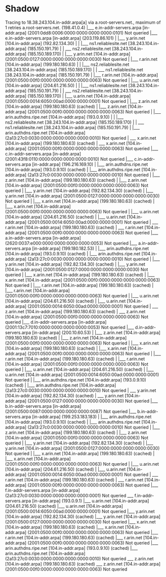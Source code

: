 # Shadow
Tracing to 18.38.243.104.in-addr.arpa[a] via a.root-servers.net., maximum of 1 retries
a.root-servers.net. (198.41.0.4)
 |\___ e.in-addr-servers.arpa [in-addr.arpa] (2001:0dd8:0006:0000:0000:0000:0000:0101) Not queried
 |\___ e.in-addr-servers.arpa [in-addr.arpa] (203.119.86.101)
 |     |\___ y.arin.net [104.in-addr.arpa] (192.82.134.30)
 |     |     |\___ ns1.reliablesite.net [38.243.104.in-addr.arpa] (185.150.191.79)
 |     |      \___ ns2.reliablesite.net [38.243.104.in-addr.arpa] (185.150.189.170)
 |     |\___ y.arin.net [104.in-addr.arpa] (2001:0500:0127:0000:0000:0000:0000:0030) Not queried
 |     |\___ r.arin.net [104.in-addr.arpa] (199.180.180.63)
 |     |     |\___ ns2.reliablesite.net [38.243.104.in-addr.arpa] (185.150.189.170)
 |     |      \___ ns1.reliablesite.net [38.243.104.in-addr.arpa] (185.150.191.79)
 |     |\___ r.arin.net [104.in-addr.arpa] (2001:0500:00f0:0000:0000:0000:0000:0063) Not queried
 |     |\___ u.arin.net [104.in-addr.arpa] (204.61.216.50)
 |     |     |\___ ns1.reliablesite.net [38.243.104.in-addr.arpa] (185.150.191.79)
 |     |      \___ ns2.reliablesite.net [38.243.104.in-addr.arpa] (185.150.189.170)
 |     |\___ u.arin.net [104.in-addr.arpa] (2001:0500:0014:6050:00ad:0000:0000:0001) Not queried
 |     |\___ z.arin.net [104.in-addr.arpa] (199.180.180.63) (cached)
 |     |\___ z.arin.net [104.in-addr.arpa] (2001:0500:00f0:0000:0000:0000:0000:0063) Not queried
 |     |\___ arin.authdns.ripe.net [104.in-addr.arpa] (193.0.9.10)
 |     |     |\___ ns2.reliablesite.net [38.243.104.in-addr.arpa] (185.150.189.170)
 |     |      \___ ns1.reliablesite.net [38.243.104.in-addr.arpa] (185.150.191.79)
 |     |\___ arin.authdns.ripe.net [104.in-addr.arpa] (2a13:27c0:0030:0000:0000:0000:0000:0010) Not queried
 |      \___ x.arin.net [104.in-addr.arpa] (199.180.180.63) (cached)
 |      \___ x.arin.net [104.in-addr.arpa] (2001:0500:00f0:0000:0000:0000:0000:0063) Not queried
 |\___ c.in-addr-servers.arpa [in-addr.arpa] (2001:43f8:0110:0000:0000:0000:0000:0010) Not queried
 |\___ c.in-addr-servers.arpa [in-addr.arpa] (196.216.169.10)
 |     |\___ arin.authdns.ripe.net [104.in-addr.arpa] (193.0.9.10) (cached)
 |     |\___ arin.authdns.ripe.net [104.in-addr.arpa] (2a13:27c0:0030:0000:0000:0000:0000:0010) Not queried
 |     |\___ z.arin.net [104.in-addr.arpa] (199.180.180.63) (cached)
 |     |\___ z.arin.net [104.in-addr.arpa] (2001:0500:00f0:0000:0000:0000:0000:0063) Not queried
 |     |\___ y.arin.net [104.in-addr.arpa] (192.82.134.30) (cached)
 |     |\___ y.arin.net [104.in-addr.arpa] (2001:0500:0127:0000:0000:0000:0000:0030) Not queried
 |     |\___ x.arin.net [104.in-addr.arpa] (199.180.180.63) (cached)
 |     |\___ x.arin.net [104.in-addr.arpa] (2001:0500:00f0:0000:0000:0000:0000:0063) Not queried
 |     |\___ u.arin.net [104.in-addr.arpa] (204.61.216.50) (cached)
 |     |\___ u.arin.net [104.in-addr.arpa] (2001:0500:0014:6050:00ad:0000:0000:0001) Not queried
 |      \___ r.arin.net [104.in-addr.arpa] (199.180.180.63) (cached)
 |      \___ r.arin.net [104.in-addr.arpa] (2001:0500:00f0:0000:0000:0000:0000:0063) Not queried
 |\___ a.in-addr-servers.arpa [in-addr.arpa] (2620:0037:e000:0000:0000:0000:0000:0053) Not queried
 |\___ a.in-addr-servers.arpa [in-addr.arpa] (199.180.182.53)
 |     |\___ arin.authdns.ripe.net [104.in-addr.arpa] (193.0.9.10) (cached)
 |     |\___ arin.authdns.ripe.net [104.in-addr.arpa] (2a13:27c0:0030:0000:0000:0000:0000:0010) Not queried
 |     |\___ y.arin.net [104.in-addr.arpa] (192.82.134.30) (cached)
 |     |\___ y.arin.net [104.in-addr.arpa] (2001:0500:0127:0000:0000:0000:0000:0030) Not queried
 |     |\___ x.arin.net [104.in-addr.arpa] (199.180.180.63) (cached)
 |     |\___ x.arin.net [104.in-addr.arpa] (2001:0500:00f0:0000:0000:0000:0000:0063) Not queried
 |     |\___ r.arin.net [104.in-addr.arpa] (199.180.180.63) (cached)
 |     |\___ r.arin.net [104.in-addr.arpa] (2001:0500:00f0:0000:0000:0000:0000:0063) Not queried
 |     |\___ u.arin.net [104.in-addr.arpa] (204.61.216.50) (cached)
 |     |\___ u.arin.net [104.in-addr.arpa] (2001:0500:0014:6050:00ad:0000:0000:0001) Not queried
 |      \___ z.arin.net [104.in-addr.arpa] (199.180.180.63) (cached)
 |      \___ z.arin.net [104.in-addr.arpa] (2001:0500:00f0:0000:0000:0000:0000:0063) Not queried
 |\___ d.in-addr-servers.arpa [in-addr.arpa] (2001:13c7:7010:0000:0000:0000:0000:0053) Not queried
 |\___ d.in-addr-servers.arpa [in-addr.arpa] (200.10.60.53)
 |     |\___ z.arin.net [104.in-addr.arpa] (199.180.180.63) (cached)
 |     |\___ z.arin.net [104.in-addr.arpa] (2001:0500:00f0:0000:0000:0000:0000:0063) Not queried
 |     |\___ x.arin.net [104.in-addr.arpa] (199.180.180.63) (cached)
 |     |\___ x.arin.net [104.in-addr.arpa] (2001:0500:00f0:0000:0000:0000:0000:0063) Not queried
 |     |\___ r.arin.net [104.in-addr.arpa] (199.180.180.63) (cached)
 |     |\___ r.arin.net [104.in-addr.arpa] (2001:0500:00f0:0000:0000:0000:0000:0063) Not queried
 |     |\___ u.arin.net [104.in-addr.arpa] (204.61.216.50) (cached)
 |     |\___ u.arin.net [104.in-addr.arpa] (2001:0500:0014:6050:00ad:0000:0000:0001) Not queried
 |     |\___ arin.authdns.ripe.net [104.in-addr.arpa] (193.0.9.10) (cached)
 |     |\___ arin.authdns.ripe.net [104.in-addr.arpa] (2a13:27c0:0030:0000:0000:0000:0000:0010) Not queried
 |      \___ y.arin.net [104.in-addr.arpa] (192.82.134.30) (cached)
 |      \___ y.arin.net [104.in-addr.arpa] (2001:0500:0127:0000:0000:0000:0000:0030) Not queried
 |\___ b.in-addr-servers.arpa [in-addr.arpa] (2001:0500:0087:0000:0000:0000:0000:0087) Not queried
 |\___ b.in-addr-servers.arpa [in-addr.arpa] (199.253.183.183)
 |     |\___ arin.authdns.ripe.net [104.in-addr.arpa] (193.0.9.10) (cached)
 |     |\___ arin.authdns.ripe.net [104.in-addr.arpa] (2a13:27c0:0030:0000:0000:0000:0000:0010) Not queried
 |     |\___ z.arin.net [104.in-addr.arpa] (199.180.180.63) (cached)
 |     |\___ z.arin.net [104.in-addr.arpa] (2001:0500:00f0:0000:0000:0000:0000:0063) Not queried
 |     |\___ y.arin.net [104.in-addr.arpa] (192.82.134.30) (cached)
 |     |\___ y.arin.net [104.in-addr.arpa] (2001:0500:0127:0000:0000:0000:0000:0030) Not queried
 |     |\___ x.arin.net [104.in-addr.arpa] (199.180.180.63) (cached)
 |     |\___ x.arin.net [104.in-addr.arpa] (2001:0500:00f0:0000:0000:0000:0000:0063) Not queried
 |     |\___ u.arin.net [104.in-addr.arpa] (204.61.216.50) (cached)
 |     |\___ u.arin.net [104.in-addr.arpa] (2001:0500:0014:6050:00ad:0000:0000:0001) Not queried
 |      \___ r.arin.net [104.in-addr.arpa] (199.180.180.63) (cached)
 |      \___ r.arin.net [104.in-addr.arpa] (2001:0500:00f0:0000:0000:0000:0000:0063) Not queried
 |\___ f.in-addr-servers.arpa [in-addr.arpa] (2a13:27c0:0030:0000:0000:0000:0000:0001) Not queried
  \___ f.in-addr-servers.arpa [in-addr.arpa] (193.0.9.1)
       |\___ u.arin.net [104.in-addr.arpa] (204.61.216.50) (cached)
       |\___ u.arin.net [104.in-addr.arpa] (2001:0500:0014:6050:00ad:0000:0000:0001) Not queried
       |\___ y.arin.net [104.in-addr.arpa] (192.82.134.30) (cached)
       |\___ y.arin.net [104.in-addr.arpa] (2001:0500:0127:0000:0000:0000:0000:0030) Not queried
       |\___ x.arin.net [104.in-addr.arpa] (199.180.180.63) (cached)
       |\___ x.arin.net [104.in-addr.arpa] (2001:0500:00f0:0000:0000:0000:0000:0063) Not queried
       |\___ r.arin.net [104.in-addr.arpa] (199.180.180.63) (cached)
       |\___ r.arin.net [104.in-addr.arpa] (2001:0500:00f0:0000:0000:0000:0000:0063) Not queried
       |\___ arin.authdns.ripe.net [104.in-addr.arpa] (193.0.9.10) (cached)
       |\___ arin.authdns.ripe.net [104.in-addr.arpa] (2a13:27c0:0030:0000:0000:0000:0000:0010) Not queried
        \___ z.arin.net [104.in-addr.arpa] (199.180.180.63) (cached)
        \___ z.arin.net [104.in-addr.arpa] (2001:0500:00f0:0000:0000:0000:0000:0063) Not queried
